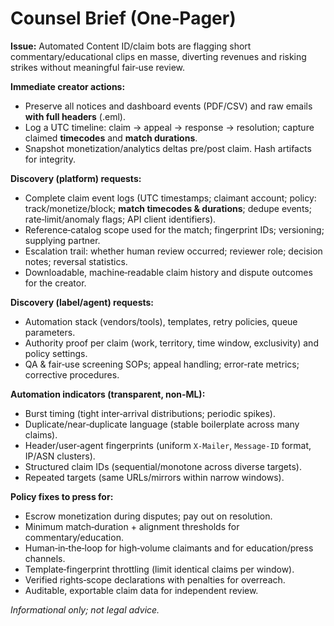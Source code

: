 # Counsel Brief (One‑Pager)

**Issue:** Automated Content ID/claim bots are flagging short commentary/educational clips en masse, diverting revenues and risking strikes without meaningful fair‑use review.

**Immediate creator actions:**
- Preserve all notices and dashboard events (PDF/CSV) and raw emails **with full headers** (.eml).
- Log a UTC timeline: claim → appeal → response → resolution; capture claimed **timecodes** and **match durations**.
- Snapshot monetization/analytics deltas pre/post claim. Hash artifacts for integrity.

**Discovery (platform) requests:**
- Complete claim event logs (UTC timestamps; claimant account; policy: track/monetize/block; **match timecodes & durations**; dedupe events; rate‑limit/anomaly flags; API client identifiers).
- Reference‑catalog scope used for the match; fingerprint IDs; versioning; supplying partner.
- Escalation trail: whether human review occurred; reviewer role; decision notes; reversal statistics.
- Downloadable, machine‑readable claim history and dispute outcomes for the creator.

**Discovery (label/agent) requests:**
- Automation stack (vendors/tools), templates, retry policies, queue parameters.
- Authority proof per claim (work, territory, time window, exclusivity) and policy settings.
- QA & fair‑use screening SOPs; appeal handling; error‑rate metrics; corrective procedures.

**Automation indicators (transparent, non‑ML):**
- Burst timing (tight inter‑arrival distributions; periodic spikes).
- Duplicate/near‑duplicate language (stable boilerplate across many claims).
- Header/user‑agent fingerprints (uniform `X‑Mailer`, `Message‑ID` format, IP/ASN clusters).
- Structured claim IDs (sequential/monotone across diverse targets).
- Repeated targets (same URLs/mirrors within narrow windows).

**Policy fixes to press for:**
- Escrow monetization during disputes; pay out on resolution.
- Minimum match‑duration + alignment thresholds for commentary/education.
- Human‑in‑the‑loop for high‑volume claimants and for education/press channels.
- Template‑fingerprint throttling (limit identical claims per window).
- Verified rights‑scope declarations with penalties for overreach.
- Auditable, exportable claim data for independent review.

*Informational only; not legal advice.*

